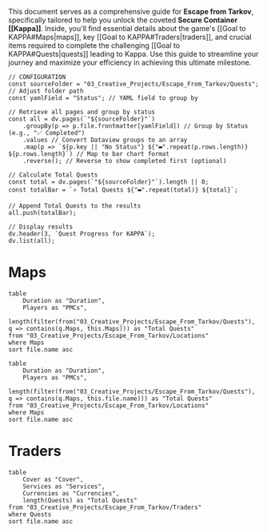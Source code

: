 This document serves as a comprehensive guide for **Escape from Tarkov**, specifically tailored to help you unlock the coveted **Secure Container [[Kappa]]**. Inside, you'll find essential details about the game's [[Goal to KAPPA#Maps|maps]], key [[Goal to KAPPA#Traders|traders]], and crucial items required to complete the challenging [[Goal to KAPPA#Quests|quests]] leading to Kappa. Use this guide to streamline your journey and maximize your efficiency in achieving this ultimate milestone.
```dataviewjs
// CONFIGURATION
const sourceFolder = "03_Creative_Projects/Escape_From_Tarkov/Quests"; // Adjust folder path
const yamlField = "Status"; // YAML field to group by

// Retrieve all pages and group by status
const all = dv.pages(`"${sourceFolder}"`)
    .groupBy(p => p.file.frontmatter[yamlField]) // Group by Status (e.g., "✅ Completed")
    .values // Convert Dataview groups to an array
    .map(p => `${p.key || "No Status"} ${"▬".repeat(p.rows.length)} ${p.rows.length}`) // Map to bar chart format
    .reverse(); // Reverse to show completed first (optional)

// Calculate Total Quests
const total = dv.pages(`"${sourceFolder}"`).length || 0;
const totalBar = `⭐ Total Quests ${"▬".repeat(total)} ${total}`;

// Append Total Quests to the results
all.push(totalBar);

// Display results
dv.header(3, `Quest Progress for KAPPA`);
dv.list(all);

```
# Maps
```dataview
table 
    Duration as "Duration",
    Players as "PMCs",
    length(filter(from("03_Creative_Projects/Escape_From_Tarkov/Quests"), q => contains(q.Maps, this.Maps))) as "Total Quests"
from "03_Creative_Projects/Escape_From_Tarkov/Locations"
where Maps
sort file.name asc
```

```dataview
table 
    Duration as "Duration",
    Players as "PMCs",
    length(filter(from("03_Creative_Projects/Escape_From_Tarkov/Quests"), q => contains(q.Maps, this.file.name))) as "Total Quests"
from "03_Creative_Projects/Escape_From_Tarkov/Locations"
where Maps
sort file.name asc
```
# Traders
```dataview
table 
    Cover as "Cover", 
    Services as "Services", 
    Currencies as "Currencies", 
	length(Quests) as "Total Quests"
from "03_Creative_Projects/Escape_From_Tarkov/Traders"
where Quests
sort file.name asc
```




